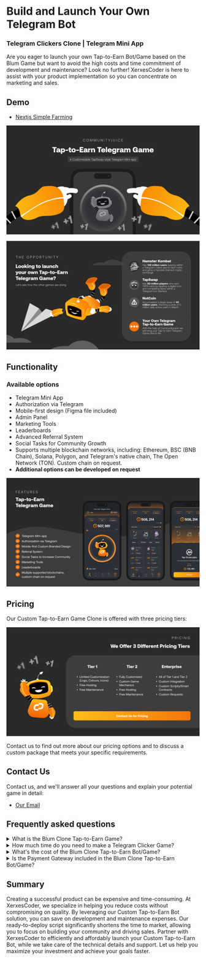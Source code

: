 # Build and Launch Your Own Telegram Bot 

### Telegram Clickers Clone | Telegram Mini App

Are you eager to launch your own Tap-to-Earn Bot/Game based on the Blum Game but want to avoid the high costs and time commitment of development and maintenance? Look no further! XerxesCoder is here to assist with your product implementation so you can concentrate on marketing and sales.

## Demo
- [Nextjs Simple Farming](https://t.me/nextjstgbot)

![Custom Tap-to-Earn Bot GitHub Image](/images/tapswap.jpg "White Label TapSwap | GitHub")

![Telegram Custom Tap-to-Earn Games GitHub Image](/images/2.jpg "Telegram Custom Tap-to-Earn Games | GitHub")

## Functionality
### Available options
- Telegram Mini App
- Authorization via Telegram
- Mobile-first design (Figma file included)
- Admin Panel
- Marketing Tools
- Leaderboards
- Advanced Referral System
- Social Tasks for Community Growth
- Supports multiple blockchain networks, including: Ethereum, BSC (BNB Chain), Solana, Polygon, and Telegram's native chain, The Open Network (TON). Custom chain on request.
- <b>Additional options can be developed on request</b>

![Telegram Custom Tap-to-Earn Sample Mockup](/images/3.jpg "Telegram Custom Tap-to-Earn Game Mockup | GitHub")



## Pricing
Our  Custom Tap-to-Earn Game Clone is offered with three pricing tiers:

[![XerxesCoder Special Offers](/images/5.jpg)](mailto:xerxescode@gmail.com) 

Contact us to find out more about our pricing options and to discuss a custom package that meets your specific requirements.

## Contact Us

Contact us, and we'll answer all your questions and explain your potential game in detail:


- [Our Email](mailto:xerxescode@gmail.com)


## Frequently asked questions

<details>
  <summary>What is the Blum Clone Tap-to-Earn Game?</summary>
  <p>The Blum Clone Tap-to-Earn game is a Telegram Mini-app solution for someone who is looking for a game like Blum. It is comprehensive package for a Telegram clicker game with marketing mechanics, designed to minimize the cost of building a Web3 community.</p> 
  <p>Examples are games like Blum, TapSwap, NotCoin & Hamster Kombat games.</p> 
</details>

<details>
  <summary>How much time do you need to make a Telegram Clicker Game?</summary>
  <p>Since this is a whitelabel solution, development and launch take less time than building from scratch. You’ll have a ready-made solution in less than a month.</p>
</details>

<details>
  <summary>What's the cost of the Blum Clone Tap-to-Earn Bot/Game?</summary>
  <p>Our Custom Tap-to-Earn Bot/Game is offered with three pricing tiers:</p> 
  <ul>
      <li>Tier 1 - We will use the same UI/UX Design and format as our Blum Clone model but using your brand elements such as typography, logos, and colours. Free hosting, free maintenance</li>
      <li>Tier 2 - This tier involves a full design of the interface. If you have a custom game mechanics you want to implement, this would be the right option for you. This also comes with free hosting and free maintenance</li>
      <li>Enterprise - If you need a custom integration, custom game mechanics, custom scripts, you want to add this option is for you.</li>  
  </ul>
  <p>Contact Us for the exact pricing for each tier.</p> 
</details>

<details>
  <summary>Is the Payment Gateway included in the Blum Clone Tap-to-Earn Bot/Game?</summary>
  <p>No, as this feature requires a license. If you have the necessary license, we can integrate the payment gateway for an additional fee.</p>
</details>

## Summary

Creating a successful product can be expensive and time-consuming. At XerxesCoder, we specialize in helping you reduce costs without compromising on quality. By leveraging our Custom Tap-to-Earn Bot solution, you can save on development and maintenance expenses. Our ready-to-deploy script significantly shortens the time to market, allowing you to focus on building your community and driving sales. Partner with XerxesCoder to efficiently and affordably launch your Custom Tap-to-Earn Bot, while we take care of the technical details and support. Let us help you maximize your investment and achieve your goals faster.

